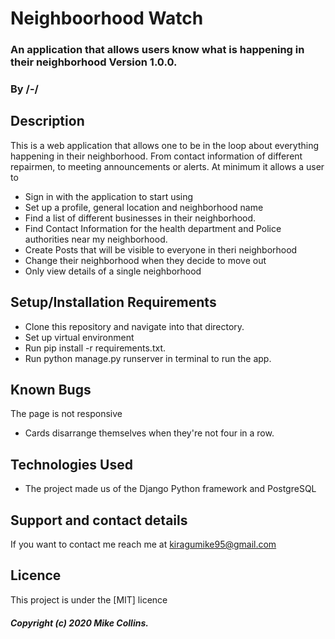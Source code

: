 # Neighboorhood Watch
### An application that allows users know what is happening in their neighborhood Version 1.0.0.
### By /-/
## Description
This is a web application that allows one to be in the loop about everything happening in their neighborhood. From contact information of different repairmen, to meeting announcements or alerts.
At minimum it allows a user to
* Sign in with the application to start using
* Set up a profile, general location and neighborhood name
* Find a list of different businesses in their neighborhood.
* Find Contact Information for the health department and Police authorities near my neighborhood.
* Create Posts that will be visible to everyone in theri neighborhood
* Change their neighborhood when they decide to move out
* Only view details of a single neighborhood
## Setup/Installation Requirements
* Clone this repository and navigate into that directory.
* Set up virtual environment
* Run pip install -r requirements.txt.
* Run python manage.py runserver in terminal to run the app.
## Known Bugs
The page is not responsive
* Cards disarrange themselves when they're not four in a row.
## Technologies Used
* The project made us of the Django Python framework and PostgreSQL
## Support and contact details
If you want to contact me reach me at kiragumike95@gmail.com
## Licence
This project is under the [MIT] licence

##### Copyright (c) 2020 Mike Collins.